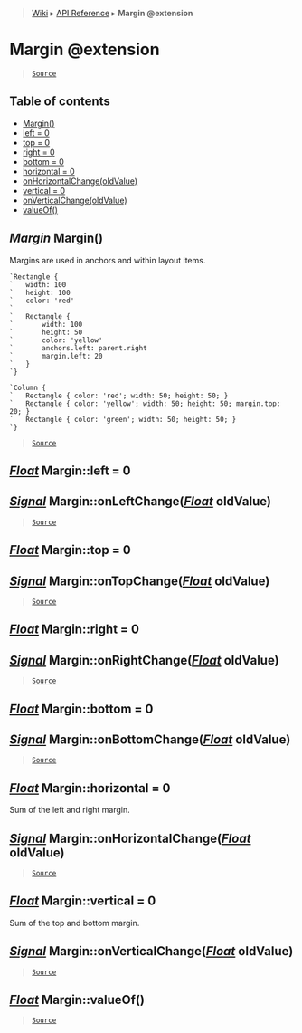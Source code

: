 > [Wiki](Home) ▸ [API Reference](API-Reference) ▸ **Margin @extension**

Margin @extension
=================

> [`Source`](/Neft-io/neft/tree/master/src/renderer/types/basics/item/margin.litcoffee#margin-extension)

## Table of contents
  * [Margin()](#margin-margin)
  * [left = 0](#float-marginleft--0)
  * [top = 0](#float-margintop--0)
  * [right = 0](#float-marginright--0)
  * [bottom = 0](#float-marginbottom--0)
  * [horizontal = 0](#float-marginhorizontal--0)
  * [onHorizontalChange(oldValue)](#signal-marginonhorizontalchangefloat-oldvalue)
  * [vertical = 0](#float-marginvertical--0)
  * [onVerticalChange(oldValue)](#signal-marginonverticalchangefloat-oldvalue)
  * [valueOf()](#float-marginvalueof)

*Margin* Margin()
-----------------

Margins are used in anchors and within layout items.
```nml
`Rectangle {
`   width: 100
`   height: 100
`   color: 'red'
`
`   Rectangle {
`       width: 100
`       height: 50
`       color: 'yellow'
`       anchors.left: parent.right
`       margin.left: 20
`   }
`}
```
```nml
`Column {
`   Rectangle { color: 'red'; width: 50; height: 50; }
`   Rectangle { color: 'yellow'; width: 50; height: 50; margin.top: 20; }
`   Rectangle { color: 'green'; width: 50; height: 50; }
`}
```

> [`Source`](/Neft-io/neft/tree/master/src/renderer/types/basics/item/margin.litcoffee#margin-margin)

[*Float*](/Neft-io/neft/wiki/Utils-API.md#boolean-isfloatany-value) Margin::left = 0
------------------------
## [*Signal*](/Neft-io/neft/wiki/Signal-API.md#class-signal) Margin::onLeftChange([*Float*](/Neft-io/neft/wiki/Utils-API.md#boolean-isfloatany-value) oldValue)

> [`Source`](/Neft-io/neft/tree/master/src/renderer/types/basics/item/margin.litcoffee#float-marginleft--0-signal-marginonleftchangefloat-oldvalue)

[*Float*](/Neft-io/neft/wiki/Utils-API.md#boolean-isfloatany-value) Margin::top = 0
-----------------------
## [*Signal*](/Neft-io/neft/wiki/Signal-API.md#class-signal) Margin::onTopChange([*Float*](/Neft-io/neft/wiki/Utils-API.md#boolean-isfloatany-value) oldValue)

> [`Source`](/Neft-io/neft/tree/master/src/renderer/types/basics/item/margin.litcoffee#float-margintop--0-signal-marginontopchangefloat-oldvalue)

[*Float*](/Neft-io/neft/wiki/Utils-API.md#boolean-isfloatany-value) Margin::right = 0
-------------------------
## [*Signal*](/Neft-io/neft/wiki/Signal-API.md#class-signal) Margin::onRightChange([*Float*](/Neft-io/neft/wiki/Utils-API.md#boolean-isfloatany-value) oldValue)

> [`Source`](/Neft-io/neft/tree/master/src/renderer/types/basics/item/margin.litcoffee#float-marginright--0-signal-marginonrightchangefloat-oldvalue)

[*Float*](/Neft-io/neft/wiki/Utils-API.md#boolean-isfloatany-value) Margin::bottom = 0
--------------------------
## [*Signal*](/Neft-io/neft/wiki/Signal-API.md#class-signal) Margin::onBottomChange([*Float*](/Neft-io/neft/wiki/Utils-API.md#boolean-isfloatany-value) oldValue)

> [`Source`](/Neft-io/neft/tree/master/src/renderer/types/basics/item/margin.litcoffee#float-marginbottom--0-signal-marginonbottomchangefloat-oldvalue)

[*Float*](/Neft-io/neft/wiki/Utils-API.md#boolean-isfloatany-value) Margin::horizontal = 0
------------------------------

Sum of the left and right margin.

## [*Signal*](/Neft-io/neft/wiki/Signal-API.md#class-signal) Margin::onHorizontalChange([*Float*](/Neft-io/neft/wiki/Utils-API.md#boolean-isfloatany-value) oldValue)

> [`Source`](/Neft-io/neft/tree/master/src/renderer/types/basics/item/margin.litcoffee#signal-marginonhorizontalchangefloat-oldvalue)

[*Float*](/Neft-io/neft/wiki/Utils-API.md#boolean-isfloatany-value) Margin::vertical = 0
----------------------------

Sum of the top and bottom margin.

## [*Signal*](/Neft-io/neft/wiki/Signal-API.md#class-signal) Margin::onVerticalChange([*Float*](/Neft-io/neft/wiki/Utils-API.md#boolean-isfloatany-value) oldValue)

> [`Source`](/Neft-io/neft/tree/master/src/renderer/types/basics/item/margin.litcoffee#signal-marginonverticalchangefloat-oldvalue)

[*Float*](/Neft-io/neft/wiki/Utils-API.md#boolean-isfloatany-value) Margin::valueOf()
--------------------------

> [`Source`](/Neft-io/neft/tree/master/src/renderer/types/basics/item/margin.litcoffee#float-marginvalueof)

